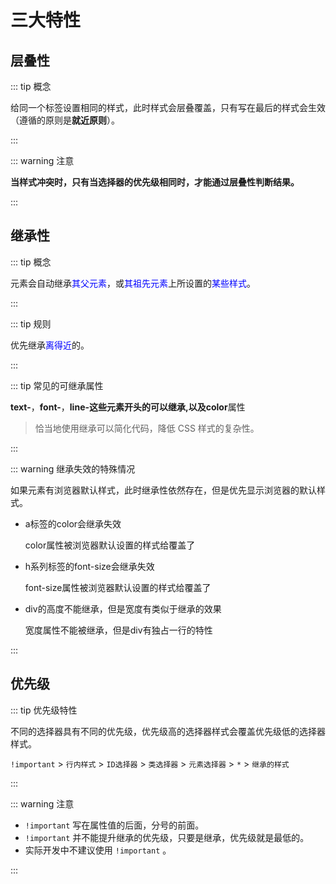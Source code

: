 # 三大特性

## 层叠性

::: tip 概念

给同一个标签设置相同的样式，此时样式会层叠覆盖，只有写在最后的样式会生效（遵循的原则是**就近原则**）。

:::

::: warning 注意

**当样式冲突时，只有当选择器的优先级相同时，才能通过层叠性判断结果。**

:::

## 继承性

::: tip 概念

元素会自动继承<font color=blue>其父元素</font>，或<font color=blue>其祖先元素</font>上所设置的<font color=blue>某些样式</font>。

:::

::: tip 规则

优先继承<font color=blue>离得近</font>的。

:::

::: tip 常见的可继承属性

**text-**，**font-**，**line-**这些元素开头的可以继承,以及**color**属性

> 恰当地使用继承可以简化代码，降低 CSS 样式的复杂性。

:::

::: warning 继承失效的特殊情况

如果元素有浏览器默认样式，此时继承性依然存在，但是优先显示浏览器的默认样式。

- a标签的color会继承失效

  color属性被浏览器默认设置的样式给覆盖了

- h系列标签的font-size会继承失效

  font-size属性被浏览器默认设置的样式给覆盖了

- div的高度不能继承，但是宽度有类似于继承的效果

  宽度属性不能被继承，但是div有独占一行的特性

:::

## 优先级

::: tip 优先级特性

不同的选择器具有不同的优先级，优先级高的选择器样式会覆盖优先级低的选择器样式。

`!important` > `行内样式` > `ID选择器` > `类选择器` > `元素选择器` > `*` > `继承的样式`

:::

::: warning 注意

- `!important` 写在属性值的后面，分号的前面。
- `!important` 并不能提升继承的优先级，只要是继承，优先级就是最低的。
- 实际开发中不建议使用 `!important` 。

:::

